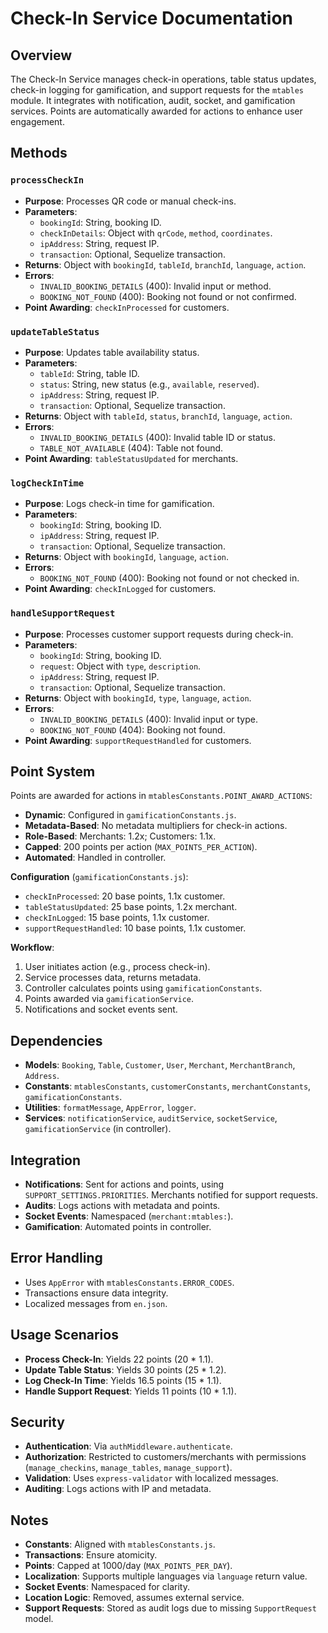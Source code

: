 # Check-In Service Documentation

## Overview
The Check-In Service manages check-in operations, table status updates, check-in logging for gamification, and support requests for the `mtables` module. It integrates with notification, audit, socket, and gamification services. Points are automatically awarded for actions to enhance user engagement.

## Methods

### `processCheckIn`
- **Purpose**: Processes QR code or manual check-ins.
- **Parameters**:
  - `bookingId`: String, booking ID.
  - `checkInDetails`: Object with `qrCode`, `method`, `coordinates`.
  - `ipAddress`: String, request IP.
  - `transaction`: Optional, Sequelize transaction.
- **Returns**: Object with `bookingId`, `tableId`, `branchId`, `language`, `action`.
- **Errors**:
  - `INVALID_BOOKING_DETAILS` (400): Invalid input or method.
  - `BOOKING_NOT_FOUND` (400): Booking not found or not confirmed.
- **Point Awarding**: `checkInProcessed` for customers.

### `updateTableStatus`
- **Purpose**: Updates table availability status.
- **Parameters**:
  - `tableId`: String, table ID.
  - `status`: String, new status (e.g., `available`, `reserved`).
  - `ipAddress`: String, request IP.
  - `transaction`: Optional, Sequelize transaction.
- **Returns**: Object with `tableId`, `status`, `branchId`, `language`, `action`.
- **Errors**:
  - `INVALID_BOOKING_DETAILS` (400): Invalid table ID or status.
  - `TABLE_NOT_AVAILABLE` (404): Table not found.
- **Point Awarding**: `tableStatusUpdated` for merchants.

### `logCheckInTime`
- **Purpose**: Logs check-in time for gamification.
- **Parameters**:
  - `bookingId`: String, booking ID.
  - `ipAddress`: String, request IP.
  - `transaction`: Optional, Sequelize transaction.
- **Returns**: Object with `bookingId`, `language`, `action`.
- **Errors**:
  - `BOOKING_NOT_FOUND` (400): Booking not found or not checked in.
- **Point Awarding**: `checkInLogged` for customers.

### `handleSupportRequest`
- **Purpose**: Processes customer support requests during check-in.
- **Parameters**:
  - `bookingId`: String, booking ID.
  - `request`: Object with `type`, `description`.
  - `ipAddress`: String, request IP.
  - `transaction`: Optional, Sequelize transaction.
- **Returns**: Object with `bookingId`, `type`, `language`, `action`.
- **Errors**:
  - `INVALID_BOOKING_DETAILS` (400): Invalid input or type.
  - `BOOKING_NOT_FOUND` (404): Booking not found.
- **Point Awarding**: `supportRequestHandled` for customers.

## Point System
Points are awarded for actions in `mtablesConstants.POINT_AWARD_ACTIONS`:
- **Dynamic**: Configured in `gamificationConstants.js`.
- **Metadata-Based**: No metadata multipliers for check-in actions.
- **Role-Based**: Merchants: 1.2x; Customers: 1.1x.
- **Capped**: 200 points per action (`MAX_POINTS_PER_ACTION`).
- **Automated**: Handled in controller.

**Configuration** (`gamificationConstants.js`):
- `checkInProcessed`: 20 base points, 1.1x customer.
- `tableStatusUpdated`: 25 base points, 1.2x merchant.
- `checkInLogged`: 15 base points, 1.1x customer.
- `supportRequestHandled`: 10 base points, 1.1x customer.

**Workflow**:
1. User initiates action (e.g., process check-in).
2. Service processes data, returns metadata.
3. Controller calculates points using `gamificationConstants`.
4. Points awarded via `gamificationService`.
5. Notifications and socket events sent.

## Dependencies
- **Models**: `Booking`, `Table`, `Customer`, `User`, `Merchant`, `MerchantBranch`, `Address`.
- **Constants**: `mtablesConstants`, `customerConstants`, `merchantConstants`, `gamificationConstants`.
- **Utilities**: `formatMessage`, `AppError`, `logger`.
- **Services**: `notificationService`, `auditService`, `socketService`, `gamificationService` (in controller).

## Integration
- **Notifications**: Sent for actions and points, using `SUPPORT_SETTINGS.PRIORITIES`. Merchants notified for support requests.
- **Audits**: Logs actions with metadata and points.
- **Socket Events**: Namespaced (`merchant:mtables:`).
- **Gamification**: Automated points in controller.

## Error Handling
- Uses `AppError` with `mtablesConstants.ERROR_CODES`.
- Transactions ensure data integrity.
- Localized messages from `en.json`.

## Usage Scenarios
- **Process Check-In**: Yields 22 points (20 * 1.1).
- **Update Table Status**: Yields 30 points (25 * 1.2).
- **Log Check-In Time**: Yields 16.5 points (15 * 1.1).
- **Handle Support Request**: Yields 11 points (10 * 1.1).

## Security
- **Authentication**: Via `authMiddleware.authenticate`.
- **Authorization**: Restricted to customers/merchants with permissions (`manage_checkins`, `manage_tables`, `manage_support`).
- **Validation**: Uses `express-validator` with localized messages.
- **Auditing**: Logs actions with IP and metadata.

## Notes
- **Constants**: Aligned with `mtablesConstants.js`.
- **Transactions**: Ensure atomicity.
- **Points**: Capped at 1000/day (`MAX_POINTS_PER_DAY`).
- **Localization**: Supports multiple languages via `language` return value.
- **Socket Events**: Namespaced for clarity.
- **Location Logic**: Removed, assumes external service.
- **Support Requests**: Stored as audit logs due to missing `SupportRequest` model.